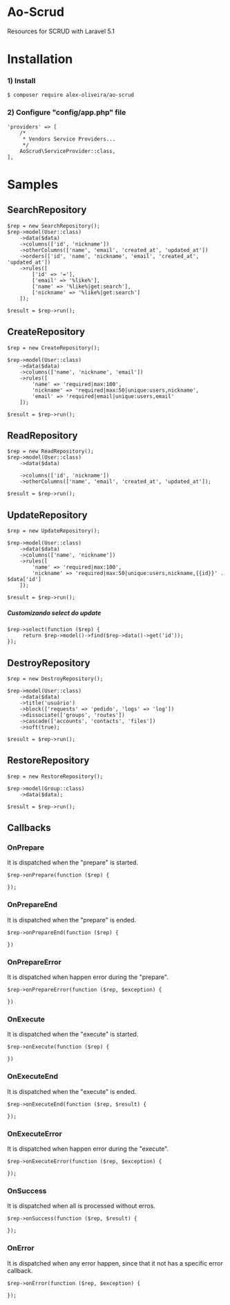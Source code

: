 # Ao-Scrud

Resources for SCRUD with Laravel 5.1

# Installation

### 1) Install
````
$ composer require alex-oliveira/ao-scrud
````

### 2) Configure "config/app.php" file
````
'providers' => [
    /*
     * Vendors Service Providers...
     */
    AoScrud\ServiceProvider::class,
],
````

# Samples

## SearchRepository
````
$rep = new SearchRepository();
$rep->model(User::class)
    ->data($data)
    ->columns(['id', 'nickname'])
    ->otherColumns(['name', 'email', 'created_at', 'updated_at'])
    ->orders(['id', 'name', 'nickname', 'email', 'created_at', 'updated_at'])
    ->rules([
        ['id' => '='],
        ['email' => '%like%'],
        ['name' => '%like%|get:search'],
        ['nickname' => '%like%|get:search']
    ]);
    
$result = $rep->run();
````

## CreateRepository
````
$rep = new CreateRepository();

$rep->model(User::class)
    ->data($data)
    ->columns(['name', 'nickname', 'email'])
    ->rules([
        'name' => 'required|max:100',
        'nickname' => 'required|max:50|unique:users,nickname',
        'email' => 'required|email|unique:users,email'
    ]);
    
$result = $rep->run();
````

## ReadRepository
````
$rep = new ReadRepository();
$rep->model(User::class)
    ->data($data)
    
    ->columns(['id', 'nickname'])
    ->otherColumns(['name', 'email', 'created_at', 'updated_at']);
        
$result = $rep->run();
````

## UpdateRepository
````
$rep = new UpdateRepository();

$rep->model(User::class)
    ->data($data)
    ->columns(['name', 'nickname'])
    ->rules([
        'name' => 'required|max:100',
        'nickname' => 'required|max:50|unique:users,nickname,{{id}}' . $data['id']
    ]);
    
$result = $rep->run();
````

##### Customizando select do update
````
$rep->select(function ($rep) {
     return $rep->model()->find($rep->data()->get('id'));
});
````

## DestroyRepository
````
$rep = new DestroyRepository();

$rep->model(User::class)
    ->data($data)
    ->title('usuário')
    ->block(['requests' => 'pedido', 'logs' => 'log'])
    ->dissociate(['groups', 'routes'])
    ->cascade(['accounts', 'contacts', 'files'])
    ->soft(true);
    
$result = $rep->run();
````

## RestoreRepository
````
$rep = new RestoreRepository();

$rep->model(Group::class)
    ->data($data);
    
$result = $rep->run();
````

## Callbacks 

### OnPrepare
It is dispatched when the "prepare" is started.

````
$rep->onPrepare(function ($rep) {
    
});
````

### OnPrepareEnd
It is dispatched when the "prepare" is ended.

````
$rep->onPrepareEnd(function ($rep) {
    
})
````

### OnPrepareError
It is dispatched when happen error during the "prepare".

````
$rep->onPrepareError(function ($rep, $exception) {
    
})
````

### OnExecute
It is dispatched when the "execute" is started.

````
$rep->onExecute(function ($rep) {

})
````

### OnExecuteEnd
It is dispatched when the "execute" is ended.

````
$rep->onExecuteEnd(function ($rep, $result) {

});
````

### OnExecuteError
It is dispatched when happen error during the "execute".

````
$rep->onExecuteError(function ($rep, $exception) {

});
````

### OnSuccess
It is dispatched when all is processed without erros. 

````
$rep->onSuccess(function ($rep, $result) {

});
````

### OnError
It is dispatched when any error happen, since that it not has a specific error callback. 

````
$rep->onError(function ($rep, $exception) {

});
````